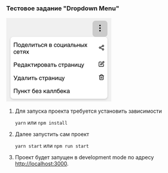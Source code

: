### Тестовое задание "Dropdown Menu"

![preview.png](preview.png)

1. Для запуска проекта требуется установить зависимости

   `yarn` или `npm install`

2. Далее запустить сам проект

   `yarn start` или `npm run start`

3. Проект будет запущен в development mode по адресу [http://localhost:3000](http://localhost:3000).
